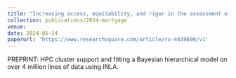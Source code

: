 ```yaml
---
title: "Increasing access, equitability, and rigor in the assessment of Neighborhood Mortgage Discrimination"
collection: publications/2024-mortgage
venue: 
date: 2024-05-14
paperurl: 'https://www.researchsquare.com/article/rs-4419606/v1'
---
```


PREPRINT: HPC cluster support and fitting a Bayesian hierarchical model on over 4 million lines of data using INLA.
